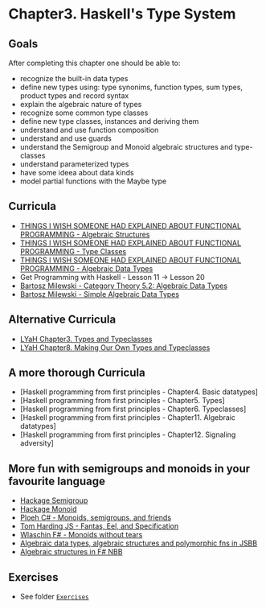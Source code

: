 # Chapter3. Haskell's Type System

## Goals
After completing this chapter one should be able to:
 - recognize the built-in data types
 - define new types using: type synonims, function types, sum types, product types and record syntax 
 - explain the algebraic nature of types
 - recognize some common type classes
 - define new type classes, instances and deriving them
 - understand and use function composition
 - understand and use guards
 - understand the Semigroup and Monoid algebraic structures and type-classes
 - understand parameterized types
 - have some ideea about data kinds
 - model partial functions with the Maybe type

## Curricula
  - [THINGS I WISH SOMEONE HAD EXPLAINED ABOUT FUNCTIONAL PROGRAMMING - Algebraic Structures](https://jrsinclair.com/articles/2019/algebraic-structures-what-i-wish-someone-had-explained-about-functional-programming/)
  - [THINGS I WISH SOMEONE HAD EXPLAINED ABOUT FUNCTIONAL PROGRAMMING - Type Classes](https://jrsinclair.com/articles/2019/type-classes-what-i-wish-someone-had-explained-about-functional-programming/)
  - [THINGS I WISH SOMEONE HAD EXPLAINED ABOUT FUNCTIONAL PROGRAMMING - Algebraic Data Types](https://jrsinclair.com/articles/2019/algebraic-data-types-what-i-wish-someone-had-explained-about-functional-programming/)
  - Get Programming with Haskell - Lesson 11 -> Lesson 20
  - [Bartosz Milewski - Category Theory 5.2: Algebraic Data Types](https://www.youtube.com/watch?v=w1WMykh7AxA&t=1214s)
  - [Bartosz Milewski - Simple Algebraic Data Types](https://bartoszmilewski.com/2015/01/13/simple-algebraic-data-types/)

## Alternative Curricula
  - [LYaH Chapter3. Types and Typeclasses](http://learnyouahaskell.com/types-and-typeclasses)
  - [LYaH Chapter8. Making Our Own Types and Typeclasses](http://learnyouahaskell.com/making-our-own-types-and-typeclasses)

## A more thorough Curricula
  - [Haskell programming from first principles - Chapter4. Basic datatypes]
  - [Haskell programming from first principles - Chapter5. Types]
  - [Haskell programming from first principles - Chapter6. Typeclasses]
  - [Haskell programming from first principles - Chapter11. Algebraic datatypes]
  - [Haskell programming from first principles - Chapter12. Signaling adversity]

 ## More fun with semigroups and monoids in your favourite language
  - [Hackage Semigroup](https://hackage.haskell.org/package/base-4.14.1.0/docs/Data-Semigroup.html)
  - [Hackage Monoid](https://hackage.haskell.org/package/base-4.14.1.0/docs/Data-Monoid.html)
  - [Ploeh C# - Monoids, semigroups, and friends](https://blog.ploeh.dk/2017/10/05/monoids-semigroups-and-friends/)
  - [Tom Harding JS - Fantas, Eel, and Specification](http://www.tomharding.me/fantasy-land/)
  - [Wlaschin F# - Monoids without tears](https://fsharpforfunandprofit.com/posts/monoids-without-tears/)
  - [Algebraic data types, algebraic structures and polymorphic fns in JSBB](https://codesandbox.io/s/youthful-nightingale-cclrs)
  - [Algebraic structures in F# NBB](https://github.com/osstotalsoft/nbb/blob/f21d42d8610442f0bc6fa265870401209c0e04c0/test/UnitTests/Application/NBB.Application.Mediator.FSharp.Tests/Sample.fs#L193)

## Exercises
  - See folder [`Exercises`](./Exercises)